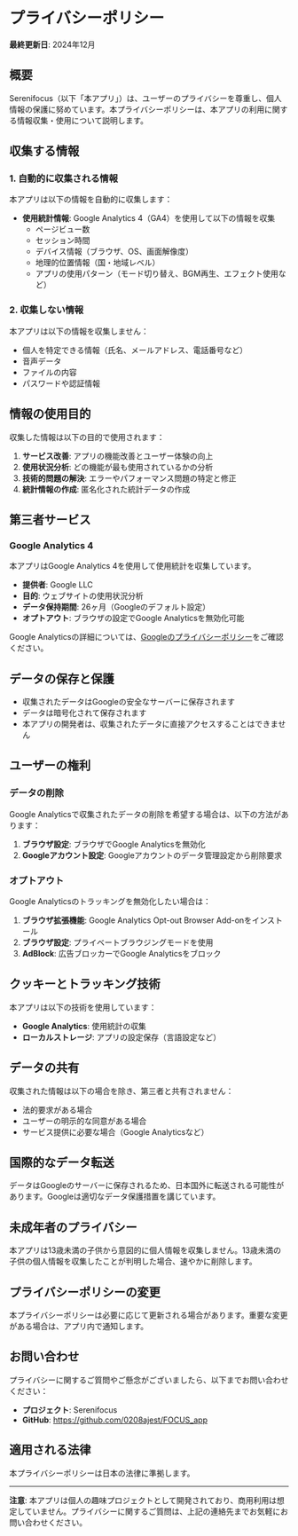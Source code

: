 # プライバシーポリシー

**最終更新日**: 2024年12月

## 概要

Serenifocus（以下「本アプリ」）は、ユーザーのプライバシーを尊重し、個人情報の保護に努めています。本プライバシーポリシーは、本アプリの利用に関する情報収集・使用について説明します。

## 収集する情報

### 1. 自動的に収集される情報

本アプリは以下の情報を自動的に収集します：

- **使用統計情報**: Google Analytics 4（GA4）を使用して以下の情報を収集
  - ページビュー数
  - セッション時間
  - デバイス情報（ブラウザ、OS、画面解像度）
  - 地理的位置情報（国・地域レベル）
  - アプリの使用パターン（モード切り替え、BGM再生、エフェクト使用など）

### 2. 収集しない情報

本アプリは以下の情報を収集しません：

- 個人を特定できる情報（氏名、メールアドレス、電話番号など）
- 音声データ
- ファイルの内容
- パスワードや認証情報

## 情報の使用目的

収集した情報は以下の目的で使用されます：

1. **サービス改善**: アプリの機能改善とユーザー体験の向上
2. **使用状況分析**: どの機能が最も使用されているかの分析
3. **技術的問題の解決**: エラーやパフォーマンス問題の特定と修正
4. **統計情報の作成**: 匿名化された統計データの作成

## 第三者サービス

### Google Analytics 4

本アプリはGoogle Analytics 4を使用して使用統計を収集しています。

- **提供者**: Google LLC
- **目的**: ウェブサイトの使用状況分析
- **データ保持期間**: 26ヶ月（Googleのデフォルト設定）
- **オプトアウト**: ブラウザの設定でGoogle Analyticsを無効化可能

Google Analyticsの詳細については、[Googleのプライバシーポリシー](https://policies.google.com/privacy)をご確認ください。

## データの保存と保護

- 収集されたデータはGoogleの安全なサーバーに保存されます
- データは暗号化されて保存されます
- 本アプリの開発者は、収集されたデータに直接アクセスすることはできません

## ユーザーの権利

### データの削除

Google Analyticsで収集されたデータの削除を希望する場合は、以下の方法があります：

1. **ブラウザ設定**: ブラウザでGoogle Analyticsを無効化
2. **Googleアカウント設定**: Googleアカウントのデータ管理設定から削除要求

### オプトアウト

Google Analyticsのトラッキングを無効化したい場合は：

1. **ブラウザ拡張機能**: Google Analytics Opt-out Browser Add-onをインストール
2. **ブラウザ設定**: プライベートブラウジングモードを使用
3. **AdBlock**: 広告ブロッカーでGoogle Analyticsをブロック

## クッキーとトラッキング技術

本アプリは以下の技術を使用しています：

- **Google Analytics**: 使用統計の収集
- **ローカルストレージ**: アプリの設定保存（言語設定など）

## データの共有

収集された情報は以下の場合を除き、第三者と共有されません：

- 法的要求がある場合
- ユーザーの明示的な同意がある場合
- サービス提供に必要な場合（Google Analyticsなど）

## 国際的なデータ転送

データはGoogleのサーバーに保存されるため、日本国外に転送される可能性があります。Googleは適切なデータ保護措置を講じています。

## 未成年者のプライバシー

本アプリは13歳未満の子供から意図的に個人情報を収集しません。13歳未満の子供の個人情報を収集したことが判明した場合、速やかに削除します。

## プライバシーポリシーの変更

本プライバシーポリシーは必要に応じて更新される場合があります。重要な変更がある場合は、アプリ内で通知します。

## お問い合わせ

プライバシーに関するご質問やご懸念がございましたら、以下までお問い合わせください：

- **プロジェクト**: Serenifocus
- **GitHub**: https://github.com/0208ajest/FOCUS_app

## 適用される法律

本プライバシーポリシーは日本の法律に準拠します。

---

**注意**: 本アプリは個人の趣味プロジェクトとして開発されており、商用利用は想定していません。プライバシーに関するご質問は、上記の連絡先までお気軽にお問い合わせください。
